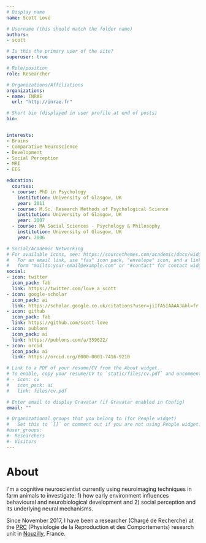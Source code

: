```yaml
---
# Display name
name: Scott Love

# Username (this should match the folder name)
authors:
- scott

# Is this the primary user of the site?
superuser: true

# Role/position
role: Researcher

# Organizations/Affiliations
organizations:
- name: INRAE
  url: "http://inrae.fr"

# Short bio (displayed in user profile at end of posts)
bio:


interests:
- Brains
- Comparative Neuroscience
- Development
- Social Perception
- MRI
- EEG

education:
  courses:
  - course: PhD in Psychology
    institution: University of Glasgow, UK
    year: 2011
  - course: M.Sc. Research Methods of Psychological Science
    institution: University of Glasgow, UK
    year: 2007
  - course: MA Social Sciences - Psychology & Philosophy
    institution: University of Glasgow, UK
    year: 2006

# Social/Academic Networking
# For available icons, see: https://sourcethemes.com/academic/docs/widgets/#icons
#   For an email link, use "fas" icon pack, "envelope" icon, and a link in the
#   form "mailto:your-email@example.com" or "#contact" for contact widget.
social:
- icon: twitter
  icon_pack: fab
  link: https://twitter.com/love_a_scott
- icon: google-scholar
  icon_pack: ai
  link: https://scholar.google.co.uk/citations?user=jiIfA5IAAAAJ&hl=fr
- icon: github
  icon_pack: fab
  link: https://github.com/scott-love
- icon: publons
  icon_pack: ai
  link: https://publons.com/a/359622/
- icon: orcid
  icon_pack: ai
  link: https://orcid.org/0000-0001-7416-9210

# Link to a PDF of your resume/CV from the About widget.
# To enable, copy your resume/CV to `static/files/cv.pdf` and uncomment the lines below.  
# - icon: cv
#   icon_pack: ai
#   link: files/cv.pdf

# Enter email to display Gravatar (if Gravatar enabled in Config)
email: ""

# Organizational groups that you belong to (for People widget)
#   Set this to `[]` or comment out if you are not using People widget.  
#user_groups:
#- Researchers
#- Visitors
---
```


# About

I'm a cognitive neuroscientist currently using neuroimaging techniques in farm animals to investigate: 1) how early environment influences behavioural and neurobiological development and 2) social perception and its underlying neural mechanisms.

Since November 2017, I have been a researcher (Chargé de Recherche) at the [PRC](https://www6.val-de-loire.inra.fr/physiologie_reproduction_comportements) (Physiologie de la Reproduction et des Comportements) research unit in [Nouzilly](https://www.google.com/maps/place/Inra+Centre+Val+De+Loire/@47.544757,0.782861,15z/data=!4m5!3m4!1s0x0:0xe0400dff4907150e!8m2!3d47.544757!4d0.782861), France.
